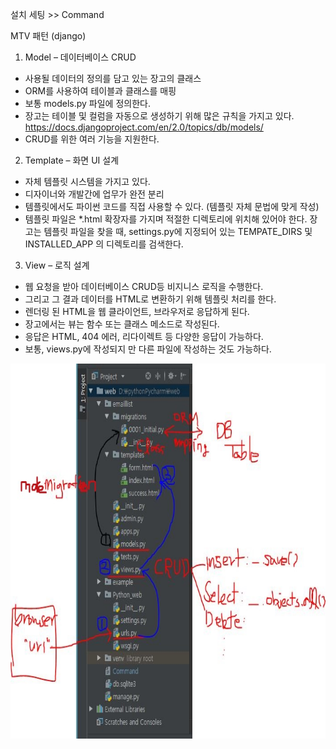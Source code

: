 설치 세팅 >> Command

MTV 패턴 (django)

1) Model – 데이터베이스 CRUD
  - 사용될 데이터의 정의를 담고 있는 장고의 클래스
  - ORM를 사용하여 테이블과 클래스를 매핑
  - 보통 models.py 파일에 정의한다.
  - 장고는 테이블 및 컬럼을 자동으로 생성하기 위해 많은 규칙을 가지고 있다.
https://docs.djangoproject.com/en/2.0/topics/db/models/
  - CRUD를 위한 여러 기능을 지원한다.

2) Template – 화면 UI 설계
  - 자체 템플릿 시스템을 가지고 있다.
  - 디자이너와 개발간에 업무가 완전 분리
  - 템플릿에서도 파이썬 코드를 직접 사용할 수 있다. (템플릿 자체 문법에 맞게 작성)
  - 템플릿 파일은 *.html 확장자를  가지며  적절한  디렉토리에  위치해  있어야  한다.
     	장고는 템플릿 파일을 찾을 때,  settings.py에 지정되어 있는 TEMPATE_DIRS 및 INSTALLED_APP 의 디렉토리를 검색한다.

3) View – 로직 설계
  - 웹 요청을 받아  데이터베이스 CRUD등 비지니스 로직을 수행한다.
  - 그리고 그 결과 데이터를 HTML로 변환하기 위해 템플릿 처리를 한다.
  - 렌더링 된 HTML을 웹 클라이언트, 브라우저로 응답하게 된다.
  - 장고에서는 뷰는 함수 또는 클래스 메소드로 작성된다.
  - 응답은 HTML, 404 에러, 리다이렉트 등 다양한 응답이 가능하다.
  - 보통, views.py에 작성되지 만 다른 파일에 작성하는 것도 가능하다.


<img src="https://github.com/twooopark/DjangoPractice/blob/master/dataflow.JPG" width="700px" height="600px" />
